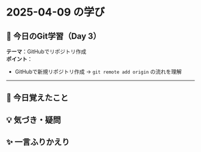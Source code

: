 # 2025-04-09 の学び

## 📘 今日のGit学習（Day 3）

**テーマ**：GitHubでリポジトリ作成  
**ポイント**：  
- GitHubで新規リポジトリ作成 → `git remote add origin` の流れを理解

---

## 🧠 今日覚えたこと

## 💡 気づき・疑問

## ✨ 一言ふりかえり
